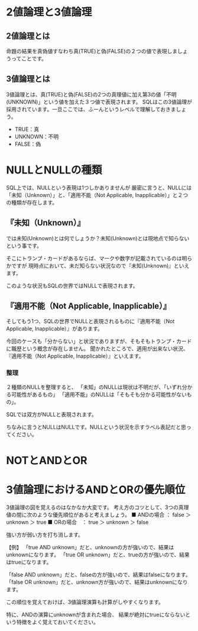 # 2値論理と3値論理

## 2値論理とは
命題の結果を真偽値すなわち真(TRUE)と偽(FALSE)の２つの値で表現しましょうってことです。

## 3値論理とは
3値論理とは、真(TRUE)と偽(FALSE)の2つの真理値に加え第3の値「不明(UNKNOWN)」という値を加えた３つ値で表現されます。
SQLはこの3値論理が採用されています。一旦ここでは、ふーんというレベルで理解しておきましょう。
 - TRUE：真
 - UNKNOWN：不明
 - FALSE：偽

# NULLとNULLの種類
SQL上では、NULLという表現は1つしかありませんが
厳密に言うと、NULLには「未知（Unknown）」と、「適用不能（Not Applicable, Inapplicable）」と２つの種類が存在します。

## 『未知（Unknown）』
では未知(Unknown)とは何でしょうか？未知(Unknown)とは現地点で知らないという事です。

そこにトランプ・カードがあるならば、マークや数字が記載されているのは明らかですが
現時点において、未だ知らない状況なので『未知(Unknown)』といえます。

このような状況もSQLの世界ではNULLで表現されます。

## 『適用不能（Not Applicable, Inapplicable）』
そしてもう1つ、SQLの世界でNULLと表現されるものに『適用不能（Not Applicable, Inapplicable）』があります。

今回のケースも「分からない」と状況でありますが、そもそもトランプ・カードに職歴という概念が存在しません。
聞かれたところで、適用が出来ない状況、『適用不能（Not Applicable, Inapplicable）』といえます。


### 整理
２種類のNULLを整理すると、
「未知」のNULLは現状は不明だが、「いずれ分かる可能性があるもの」
「適用不能」のNULLは「そもそも分かる可能性がないもの」。

SQLでは双方がNULLと表現されます。

ちなみに言うとNULLはNULLです。NULLという状況を示すラベル表記だと思ってください。

# NOTとANDとOR
# 3値論理におけるANDとORの優先順位
3値論理の図を覚えるのはなかなか大変です。
考え方のコツとして、3つの真理値の間に次のような優先順位があると考えましょう。
■ ANDの場合 ： false ＞ unknown ＞ true
■ ORの場合　： true ＞ unknown ＞ false

強い方が弱い方を打ち消します。

【例】
「true AND unknown」だと、unknownの方が強いので、結果はunknownになります。
「true OR unknown」だと、trueの方が強いので、結果はtrueになります。

「false AND unknown」だと、falseの方が強いので、結果はfalseになります。
「false OR unknown」だと、unknown方が強いので、結果はunknownになります。

この順位を覚えておけば、3値論理演算も計算がしやすくなります。

特に、ANDの演算にunknownが含まれた場合、
結果が絶対にtrueにならないという特徴をよく覚えておいてください。
